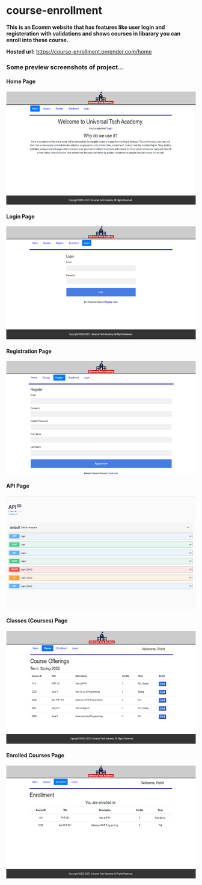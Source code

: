 # course-enrollment

<strong>This is an Ecomm website that has features like user login and registeration with validations and shows courses in libarary you can enroll into these course.</strong>

<strong>Hosted url:</strong> https://course-enrollment.onrender.com/home

### Some preview screenshots of project...

<h4>Home Page</h4>
<img src="Screenshot (263).png" width=600px height=300px>

<h4>Login Page</h4>
<img src="Screenshot (267).png" width=600px height=300px>

<h4>Registration Page</h4>
<img src="Screenshot (268).png" width=600px height=300px>

<h4>API Page</h4>
<img src="Screenshot (266).png" width=600px height=300px>


<h4>Classes (Courses) Page</h4>
<img src="Screenshot (264).png" width=600px height=300px>


<h4>Enrolled Courses Page</h4>
<img src="Screenshot (265).png" width=600px height=300px>

